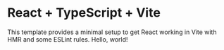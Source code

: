 # React + TypeScript + Vite

This template provides a minimal setup to get React working in Vite with HMR and some ESLint rules. Hello, world!

